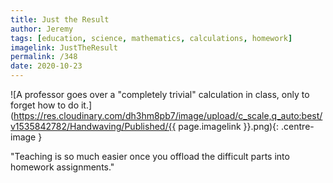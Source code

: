 ```yaml
---
title: Just the Result
author: Jeremy
tags: [education, science, mathematics, calculations, homework]
imagelink: JustTheResult
permalink: /348
date: 2020-10-23
---
```


![A professor goes over a "completely trivial" calculation in class, only to forget how to do it.](https://res.cloudinary.com/dh3hm8pb7/image/upload/c_scale,q_auto:best/v1535842782/Handwaving/Published/{{ page.imagelink }}.png){: .centre-image }

"Teaching is so much easier once you offload the difficult parts into homework assignments."
